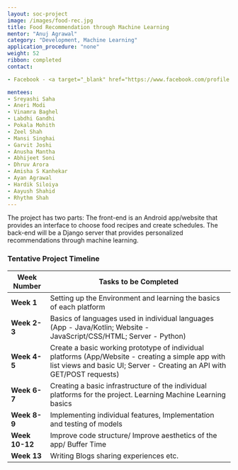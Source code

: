```yaml
---
layout: soc-project
image: /images/food-rec.jpg
title: Food Recommendation through Machine Learning
mentor: "Anuj Agrawal"
category: "Development, Machine Learning"
application_procedure: "none"
weight: 52
ribbon: completed
contact:

- Facebook - <a target="_blank" href="https://www.facebook.com/profile.php?id=100027724714184">ID</a>

mentees:
- Sreyashi Saha
- Aneri Modi
- Vinamra Baghel
- Labdhi Gandhi 
- Pokala Mohith
- Zeel Shah
- Mansi Singhai
- Garvit Joshi
- Anusha Mantha
- Abhijeet Soni
- Dhruv Arora
- Amisha S Kanhekar
- Ayan Agrawal
- Hardik Siloiya
- Aayush Shahid
- Rhythm Shah
---
```


The project has two parts: The front-end is an Android app/website that provides an interface to choose food recipes and create schedules. The back-end will be a Django server that provides personalized recommendations through machine learning.

<!--break-->

### Tentative Project Timeline
<!--break-->

|Week Number  | Tasks to be Completed|
|--- | --- | 
|**Week 1** |Setting up the Environment and learning the basics of each platform|
|**Week 2-3** |Basics of languages used in individual languages (App - Java/Kotlin; Website - JavaScript/CSS/HTML; Server - Python)|
|**Week 4-5** |Create a basic working prototype of individual platforms (App/Website - creating a simple app with list views and basic UI; Server - Creating an API with GET/POST requests) |
|**Week 6-7** |Creating a basic infrastructure of the individual platforms for the project. Learning Machine Learning basics|
|**Week 8-9** |Implementing individual features, Implementation and testing of models|
|**Week 10-12** |Improve code structure/ Improve aesthetics of the app/ Buffer Time|
|**Week 13** |Writing Blogs sharing experiences etc.|
